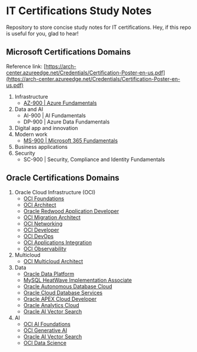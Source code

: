 # IT Certifications Study Notes
Repository to store concise study notes for IT certifications. Hey, if this repo is useful for you, glad to hear!

## Microsoft Certifications Domains

Reference link: [https://arch-center.azureedge.net/Credentials/Certification-Poster-en-us.pdf](https://arch-center.azureedge.net/Credentials/Certification-Poster-en-us.pdf)

1. Infrastructure
   - [AZ-900 | Azure Fundamentals](https://github.com/aaronamran/Microsoft-Certifications-Study-Notes/blob/main/az-900.md)
2. Data and AI
   - AI-900 | AI Fundamentals
   - DP-900 | Azure Data Fundamentals
3. Digital app and innovation
4. Modern work
   - [MS-900 | Microsoft 365 Fundamentals](https://github.com/aaronamran/Microsoft-Certifications-Study-Notes/blob/main/ms-900.md)
5. Business applications
6. Security
   - SC-900 | Security, Compliance and Identity Fundamentals


## Oracle Certifications Domains
1. Oracle Cloud Infrastructure (OCI)
   - [OCI Foundations](https://github.com/aaronamran/IT-Certifications-Study-Notes/blob/main/oracle/oci-foundations.md)
   - [OCI Architect]()
   - [Oracle Redwood Application Developer]()
   - [OCI Migration Architect]()
   - [OCI Networking]()
   - [OCI Developer]()
   - [OCI DevOps]()
   - [OCI Applications Integration]()
   - [OCI Observability]()
2. Multicloud
   - [OCI Multicloud Architect]()
3. Data
   - [Oracle Data Platform]()
   - [MySQL HeatWave Implementation Associate]()
   - [Oracle Autonomous Database Cloud]()
   - [Oracle Cloud Database Services]()
   - [Oracle APEX Cloud Developer]()
   - [Oracle Analytics Cloud]()
   - [Oracle AI Vector Search]()
4. AI
   - [OCI AI Foundations](https://github.com/aaronamran/IT-Certifications-Study-Notes/blob/main/oracle/oci-ai-foundations.md)
   - [OCI Generative AI]()
   - [Oracle AI Vector Search]()
   - [OCI Data Science]()
